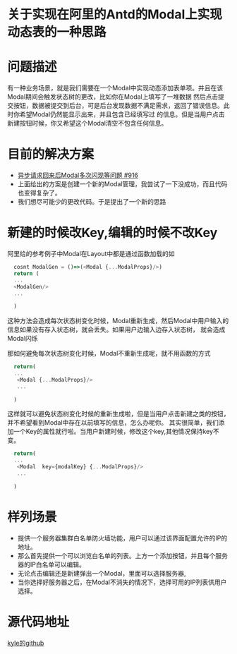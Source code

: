 关于实现在阿里的Antd的Modal上实现动态表的一种思路
=============================

# 问题描述
 有一种业务场景，就是我们需要在一个Modal中实现动态添加表单项。并且在该Modal期间会触发状态树的更改，比如你在Modal上填写了一堆数据
 然后点击提交按钮，数据被提交到后台，可是后台发现数据不满足需求，返回了错误信息。此时你希望Modal仍然能显示出来，并且包含已经填写过
 的信息。但是当用户点击新建按钮时候，你又希望这个Modal清空不包含任何信息。

# 目前的解决方案
- [异步请求回来后Modal多次闪现等问题 #916](https://github.com/dvajs/dva/issues/916)
- 上面给出的方案是创建一个新的Modal管理，我尝试了一下没成功，而且代码也变得复杂了。
- 我们想尽可能少的更改代码。于是提出了一个新的思路
# 新建的时候改Key,编辑的时候不改Key
阿里给的参考例子中Modal在Layout中都是通过函数加载的如

```javascript
  cosnt ModalGen = ()=>(<Modal {...ModalProps}/>)
  return (
  ... 
  <ModalGen/>
  ...
  
  )
```

这种方法会造成每次状态树变化时候，Modal重新生成，然后Modal中用户输入的信息如果没有存入状态树，就会丢失。如果用户边输入边存入状态树，
就会造成Modal闪烁

那如何避免每次状态树变化时候，Modal不重新生成呢，就不用函数的方式

```javascript
  return(
  ...
   <Modal {...ModalProps}/>
   ...
  
  )
```


这样就可以避免状态树变化时候的重新生成啦，但是当用户点击新建之类的按钮，并不希望看到Modal中存在以前填写的信息，怎么办呢你。
其实很简单，我们添加一个Key的属性就行啦。当用户新建时候，修改这个key,其他情况保持key不变。

```javascript
  return(
  ...
   <Modal  key={modalKey} {...ModalProps}/>
   ...
  
  )
```


# 样列场景
 - 提供一个服务器集群白名单防火墙功能，用户可以通过该界面配置允许的IP的地址。
 - 那么首先提供一个可以浏览白名单的列表。上方一个添加按钮，并且每个服务器的IP白名单可以编辑。
 - 无论点击编辑还是新建弹出一个Modal，里面可以选择服务器,
 - 当你选择好服务器之后，在Modal不消失的情况下，选择可用的IP列表供用户选择。

# 源代码地址
[kyle的github](https://github.com/nianhua110/dynamic-form-on-modal)
